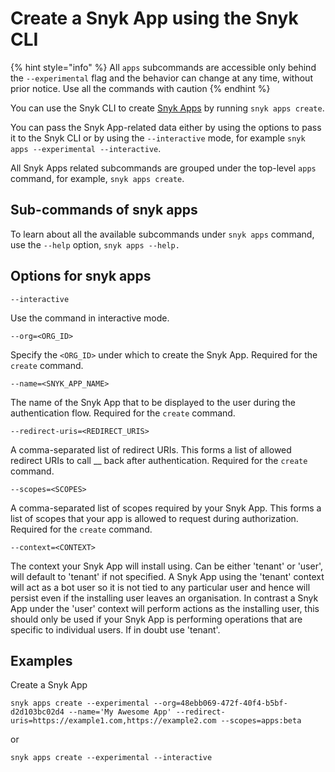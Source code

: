 # Create a Snyk App using the Snyk CLI

{% hint style="info" %}
All `apps` subcommands are accessible only behind the `--experimental` flag and the behavior can change at any time, without prior notice. Use all the commands with caution
{% endhint %}

You can use the Snyk CLI to create [Snyk Apps](./) by running `snyk apps create`.

You can pass the Snyk App-related data either by using the options to pass it to the Snyk CLI or by using the `--interactive` mode, for example `snyk apps --experimental --interactive`.

All Snyk Apps related subcommands are grouped under the top-level `apps` command, for example, `snyk apps create`.

## Sub-commands of snyk apps

To learn about all the available subcommands under `snyk apps` command, use the `--help` option, `snyk apps --help.`

## Options for snyk apps

`--interactive`

Use the command in interactive mode.

`--org=<ORG_ID>`

Specify the `<ORG_ID>` under which to create the Snyk App. Required for the `create` command.

`--name=<SNYK_APP_NAME>`

The name of the Snyk App that to be displayed to the user during the authentication flow. Required for the `create` command.

`--redirect-uris=<REDIRECT_URIS>`

A comma-separated list of redirect URIs. This forms a list of allowed redirect URIs to call \_\_ back after authentication. Required for the `create` command.

`--scopes=<SCOPES>`

A comma-separated list of scopes required by your Snyk App. This forms a list of scopes that your app is allowed to request during authorization. Required for the `create` command.

`--context=<CONTEXT>`

The context your Snyk App will install using. Can be either 'tenant' or 'user', will default to 'tenant' if not specified. A Snyk App using the 'tenant' context will act as a bot user so it is not tied to any particular user and hence will persist even if the installing user leaves an organisation. In contrast a Snyk App under the 'user' context will perform actions as the installing user, this should only be used if your Snyk App is performing operations that are specific to individual users. If in doubt use 'tenant'.

## Examples

Create a Snyk App

`snyk apps create --experimental --org=48ebb069-472f-40f4-b5bf-d2d103bc02d4 --name='My Awesome App' --redirect-uris=https://example1.com,https://example2.com --scopes=apps:beta`

or

`snyk apps create --experimental --interactive`
